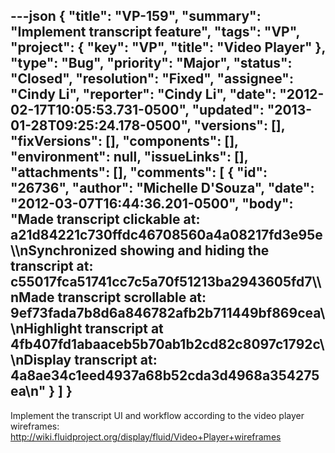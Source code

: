 ---json
{
  "title": "VP-159",
  "summary": "Implement transcript feature",
  "tags": "VP",
  "project": {
    "key": "VP",
    "title": "Video Player"
  },
  "type": "Bug",
  "priority": "Major",
  "status": "Closed",
  "resolution": "Fixed",
  "assignee": "Cindy Li",
  "reporter": "Cindy Li",
  "date": "2012-02-17T10:05:53.731-0500",
  "updated": "2013-01-28T09:25:24.178-0500",
  "versions": [],
  "fixVersions": [],
  "components": [],
  "environment": null,
  "issueLinks": [],
  "attachments": [],
  "comments": [
    {
      "id": "26736",
      "author": "Michelle D'Souza",
      "date": "2012-03-07T16:44:36.201-0500",
      "body": "Made transcript clickable at: a21d84221c730ffdc46708560a4a08217fd3e95e\\\nSynchronized showing and hiding the transcript at: c55017fca51741cc7c5a70f51213ba2943605fd7\\\nMade transcript scrollable at: 9ef73fada7b8d6a846782afb2b711449bf869cea\\\nHighlight transcript at 4fb407fd1abaaceb5b70ab1b2cd82c8097c1792c\\\nDisplay transcript at: 4a8ae34c1eed4937a68b52cda3d4968a354275ea\n"
    }
  ]
}
---
Implement the transcript UI and workflow according to the video player wireframes: <http://wiki.fluidproject.org/display/fluid/Video+Player+wireframes>

        